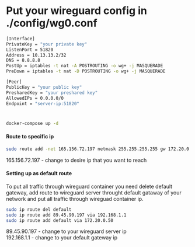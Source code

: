 # Put your wireguard config in ./config/wg0.conf

```sh
[Interface]
PrivateKey = "your private key"
ListenPort = 51820
Address = 10.13.13.2/32
DNS = 8.8.8.8
PostUp = iptables -t nat -A POSTROUTING -o wg+ -j MASQUERADE
PreDown = iptables -t nat -D POSTROUTING -o wg+ -j MASQUERADE

[Peer]
PublicKey = "your public key"
PresharedKey = "your preshared key"
AllowedIPs = 0.0.0.0/0
Endpoint = "server-ip:51820"
```

#
```sh
docker-compose up -d
```
#### Route to specific ip
```sh
sudo route add -net 165.156.72.197 netmask 255.255.255.255 gw 172.20.0.50
```
165.156.72.197 - change to desire ip that you want to reach

#### Setting up as default route
To put all traffic through wireguard container you need delete default gateway,
add route to wireguard server throught default gataway of your network and put all traffic through wireguad container ip.

```sh
sudo ip route del default
sudo ip route add 89.45.90.197 via 192.168.1.1
sudo ip route add default via 172.20.0.50
```

89.45.90.197 - change to your wireguard server ip<br/>
192.168.1.1  - change to your default gateway ip
